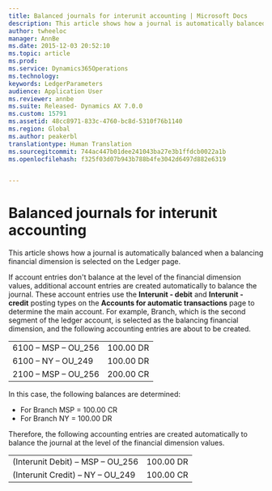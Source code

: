 ```yaml
---
title: Balanced journals for interunit accounting | Microsoft Docs
description: This article shows how a journal is automatically balanced when a balancing financial dimension is selected on the Ledger page.
author: twheeloc
manager: AnnBe
ms.date: 2015-12-03 20:52:10
ms.topic: article
ms.prod: 
ms.service: Dynamics365Operations
ms.technology: 
keywords: LedgerParameters
audience: Application User
ms.reviewer: annbe
ms.suite: Released- Dynamics AX 7.0.0
ms.custom: 15791
ms.assetid: 48cc8971-833c-4760-bc8d-5310f76b1140
ms.region: Global
ms.author: peakerbl
translationtype: Human Translation
ms.sourcegitcommit: 744ac447b01dee241043ba27e3b1ffdcb0022a1b
ms.openlocfilehash: f325f03d07b943b788b4fe3042d6497d882e6319


---
```


# <a name="balanced-journals-for-interunit-accounting"></a>Balanced journals for interunit accounting

This article shows how a journal is automatically balanced when a balancing financial dimension is selected on the Ledger page. 

If account entries don't balance at the level of the financial dimension values, additional account entries are created automatically to balance the journal. These account entries use the **Interunit - debit** and **Interunit - credit** posting types on the **Accounts for automatic transactions** page to determine the main account. For example, Branch, which is the second segment of the ledger account, is selected as the balancing financial dimension, and the following accounting entries are about to be created.

|                      |           |
|----------------------|-----------|
| 6100 – MSP – OU\_256 | 100.00 DR |
| 6100 – NY – OU\_249  | 100.00 DR |
| 2100 – MSP – OU\_256 | 200.00 CR |

In this case, the following balances are determined:

-   For Branch MSP = 100.00 CR
-   For Branch NY = 100.00 DR

Therefore, the following accounting entries are created automatically to balance the  journal at the level of the financial dimension values.

|                                   |           |
|-----------------------------------|-----------|
| (Interunit Debit) – MSP – OU\_256 | 100.00 DR |
| (Interunit Credit) – NY – OU\_249 | 100.00 CR |






<!--HONumber=Feb17_HO3-->


